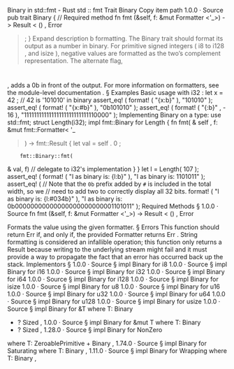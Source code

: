 Binary in std::fmt - Rust
std
::
fmt
Trait
Binary
Copy item path
1.0.0
·
Source
pub trait Binary {
    // Required method
    fn
fmt
(&self, f: &mut
Formatter
<'_>) ->
Result
<
()
,
Error
>;
}
Expand description
b
formatting.
The
Binary
trait should format its output as a number in binary.
For primitive signed integers (
i8
to
i128
, and
isize
),
negative values are formatted as the two’s complement representation.
The alternate flag,
#
, adds a
0b
in front of the output.
For more information on formatters, see
the module-level documentation
.
§
Examples
Basic usage with
i32
:
let
x =
42
;
// 42 is '101010' in binary
assert_eq!
(
format!
(
"{x:b}"
),
"101010"
);
assert_eq!
(
format!
(
"{x:#b}"
),
"0b101010"
);
assert_eq!
(
format!
(
"{:b}"
, -
16
),
"11111111111111111111111111110000"
);
Implementing
Binary
on a type:
use
std::fmt;
struct
Length(i32);
impl
fmt::Binary
for
Length {
fn
fmt(
&
self
, f:
&mut
fmt::Formatter<
'_
>) -> fmt::Result {
let
val =
self
.
0
;

        fmt::Binary::fmt(
&
val, f)
// delegate to i32's implementation
}
}
let
l = Length(
107
);
assert_eq!
(
format!
(
"l as binary is: {l:b}"
),
"l as binary is: 1101011"
);
assert_eq!
(
// Note that the `0b` prefix added by `#` is included in the total width, so we
    // need to add two to correctly display all 32 bits.
format!
(
"l as binary is: {l:#034b}"
),
"l as binary is: 0b00000000000000000000000001101011"
);
Required Methods
§
1.0.0
·
Source
fn
fmt
(&self, f: &mut
Formatter
<'_>) ->
Result
<
()
,
Error
>
Formats the value using the given formatter.
§
Errors
This function should return
Err
if, and only if, the provided
Formatter
returns
Err
.
String formatting is considered an infallible operation; this function only
returns a
Result
because writing to the underlying stream might fail and it must
provide a way to propagate the fact that an error has occurred back up the stack.
Implementors
§
1.0.0
·
Source
§
impl
Binary
for
i8
1.0.0
·
Source
§
impl
Binary
for
i16
1.0.0
·
Source
§
impl
Binary
for
i32
1.0.0
·
Source
§
impl
Binary
for
i64
1.0.0
·
Source
§
impl
Binary
for
i128
1.0.0
·
Source
§
impl
Binary
for
isize
1.0.0
·
Source
§
impl
Binary
for
u8
1.0.0
·
Source
§
impl
Binary
for
u16
1.0.0
·
Source
§
impl
Binary
for
u32
1.0.0
·
Source
§
impl
Binary
for
u64
1.0.0
·
Source
§
impl
Binary
for
u128
1.0.0
·
Source
§
impl
Binary
for
usize
1.0.0
·
Source
§
impl<T>
Binary
for
&T
where
    T:
Binary
+ ?
Sized
,
1.0.0
·
Source
§
impl<T>
Binary
for
&mut T
where
    T:
Binary
+ ?
Sized
,
1.28.0
·
Source
§
impl<T>
Binary
for
NonZero
<T>
where
    T:
ZeroablePrimitive
+
Binary
,
1.74.0
·
Source
§
impl<T>
Binary
for
Saturating
<T>
where
    T:
Binary
,
1.11.0
·
Source
§
impl<T>
Binary
for
Wrapping
<T>
where
    T:
Binary
,
